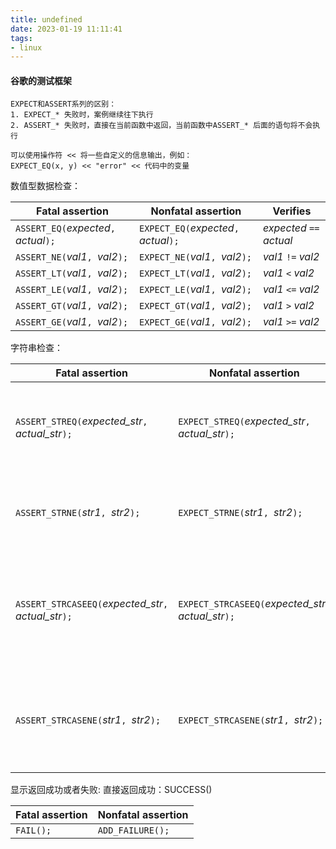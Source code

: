 ```yaml
---
title: undefined
date: 2023-01-19 11:11:41
tags:
- linux
---
```


#### 谷歌的测试框架

```
EXPECT和ASSERT系列的区别：
1. EXPECT_* 失败时，案例继续往下执行
2. ASSERT_* 失败时，直接在当前函数中返回，当前函数中ASSERT_* 后面的语句将不会执行

可以使用操作符 << 将一些自定义的信息输出，例如：
EXPECT_EQ(x, y) << "error" << 代码中的变量
```

数值型数据检查：

| **Fatal assertion**                    | **Nonfatal assertion**                 | **Verifies**             |
| -------------------------------------- | -------------------------------------- | ------------------------ |
| `ASSERT_EQ(`*expected*`, `*actual*`);` | `EXPECT_EQ(`*expected*`, `*actual*`);` | *expected* `==` *actual* |
| `ASSERT_NE(`*val1*`, `*val2*`);`       | `EXPECT_NE(`*val1*`, `*val2*`);`       | *val1* `!=` *val2*       |
| `ASSERT_LT(`*val1*`, `*val2*`);`       | `EXPECT_LT(`*val1*`, `*val2*`);`       | *val1* `<` *val2*        |
| `ASSERT_LE(`*val1*`, `*val2*`);`       | `EXPECT_LE(`*val1*`, `*val2*`);`       | *val1* `<=` *val2*       |
| `ASSERT_GT(`*val1*`, `*val2*`);`       | `EXPECT_GT(`*val1*`, `*val2*`);`       | *val1* `>` *val2*        |
| `ASSERT_GE(`*val1*`, `*val2*`);`       | `EXPECT_GE(`*val1*`, `*val2*`);`       | *val1* `>=` *val2*       |

 字符串检查：

| **Fatal assertion**                                   | **Nonfatal assertion**                                | **Verifies**                                            |
| ----------------------------------------------------- | ----------------------------------------------------- | ------------------------------------------------------- |
| `ASSERT_STREQ(`*expected_str*`, `*actual_str*`);`     | `EXPECT_STREQ(`*expected_str*`, `*actual_str*`);`     | the two C strings have the same content                 |
| `ASSERT_STRNE(`*str1*`, `*str2*`);`                   | `EXPECT_STRNE(`*str1*`, `*str2*`);`                   | the two C strings have different content                |
| `ASSERT_STRCASEEQ(`*expected_str*`, `*actual_str*`);` | `EXPECT_STRCASEEQ(`*expected_str*`, `*actual_str*`);` | the two C strings have the same content, ignoring case  |
| `ASSERT_STRCASENE(`*str1*`, `*str2*`);`               | `EXPECT_STRCASENE(`*str1*`, `*str2*`);`               | the two C strings have different content, ignoring case |

 显示返回成功或者失败:  直接返回成功：SUCCESS() 

| **Fatal assertion** | **Nonfatal assertion** |
| ------------------- | ---------------------- |
| ```FAIL();```       | ```ADD_FAILURE();```   |

 
